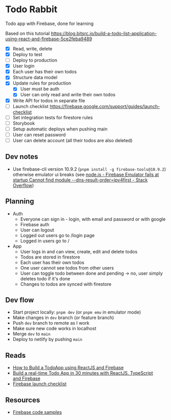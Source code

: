 # Todo Rabbit

Todo app with Firebase, done for learning

Based on this tutorial https://blog.bitsrc.io/build-a-todo-list-application-using-react-and-firebase-5ce2feba9489

- [x] Read, write, delete
- [x] Deploy to test
- [ ] Deploy to production
- [x] User login
- [x] Each user has their own todos
- [x] Structure data model
- [x] Update rules for production
  - [x] User must be auth
  - [x] User can only read and write their own todos
- [x] Write API for todos in separate file
- [ ] Launch checklist https://firebase.google.com/support/guides/launch-checklist
- [ ] Set integration tests for firestore rules
- [ ] Storybook
- [ ] Setup automatic deploys when pushing main
- [ ] User can reset password
- [ ] User can delete account (all their todos are also deleted)

## Dev notes

- Use firebase-cli version 10.9.2 (`pnpm install -g firebase-tools@10.9.2`) otherwise emulator ui breaks (see [node.js - Firebase Emulator fails at startup Cannot find module --dns-result-order=ipv4first - Stack Overflow](https://stackoverflow.com/questions/72313155/firebase-emulator-fails-at-startup-cannot-find-module-dns-result-order-ipv4fir))

## Planning

- Auth
  - Everyone can sign in - login, with email and password or with google
  - Firebase auth
  - User can logout
  - Logged out users go to /login page
  - Logged in users go to /
- App
  - User logs in and can view, create, edit and delete todos
  - Todos are stored in firestore
  - Each user has their own todos
  - One user cannot see todos from other users
  - User can toggle todo between done and pending -> no, user simply deletes todo if it's done
  - Changes to todos are synced with firestore

## Dev flow

- Start project locally: `pnpm dev` (or `pnpm emu` in emulator mode)
- Make changes in `dev` branch (or feature branch)
- Push `dev` branch to remote as I work
- Make sure new code works in localhost
- Merge `dev` to `main`
- Deploy to netlify by pushing `main`

## Reads

- [How to Build a TodoApp using ReactJS and Firebase](https://www.freecodecamp.org/news/how-to-build-a-todo-application-using-reactjs-and-firebase/)
- [Build a real-time Todo App in 30 minutes with ReactJS, TypeScript and Firebase](https://www.sipios.com/blog-tech/build-a-real-time-todo-app-in-30-minutes-with-reactjs-typescript-and-firebase)
- [Firebase launch checklist](https://firebase.google.com/support/guides/launch-checklist)

## Resources

- [Firebase code samples](https://firebase.google.com/docs/samples)